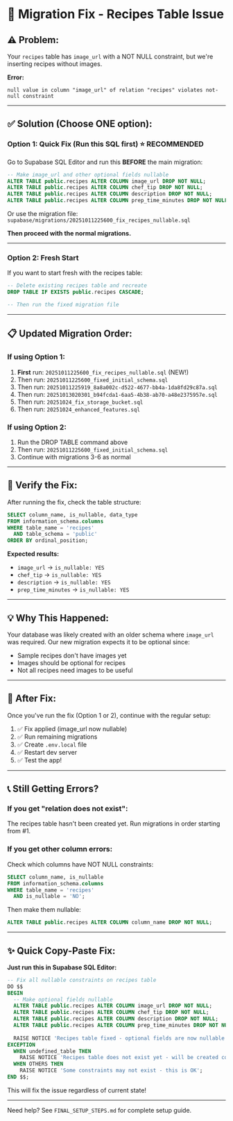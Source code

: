 # 🔧 Migration Fix - Recipes Table Issue

## ⚠️ Problem:
Your `recipes` table has `image_url` with a NOT NULL constraint, but we're inserting recipes without images.

**Error:**
```
null value in column "image_url" of relation "recipes" violates not-null constraint
```

---

## ✅ Solution (Choose ONE option):

### **Option 1: Quick Fix (Run this SQL first)** ⭐ RECOMMENDED

Go to Supabase SQL Editor and run this **BEFORE** the main migration:

```sql
-- Make image_url and other optional fields nullable
ALTER TABLE public.recipes ALTER COLUMN image_url DROP NOT NULL;
ALTER TABLE public.recipes ALTER COLUMN chef_tip DROP NOT NULL;
ALTER TABLE public.recipes ALTER COLUMN description DROP NOT NULL;
ALTER TABLE public.recipes ALTER COLUMN prep_time_minutes DROP NOT NULL;
```

Or use the migration file: `supabase/migrations/20251011225600_fix_recipes_nullable.sql`

**Then proceed with the normal migrations.**

---

### **Option 2: Fresh Start** 

If you want to start fresh with the recipes table:

```sql
-- Delete existing recipes table and recreate
DROP TABLE IF EXISTS public.recipes CASCADE;

-- Then run the fixed migration file
```

---

## 📋 Updated Migration Order:

### If using Option 1:
1. **First** run: `20251011225600_fix_recipes_nullable.sql` (NEW!)
2. Then run: `20251011225600_fixed_initial_schema.sql`
3. Then run: `20251011225919_8a8a002c-d522-4677-bb4a-1da8fd29c87a.sql`
4. Then run: `20251013020301_b94fcda1-6aa5-4b38-ab70-a48e2375957e.sql`
5. Then run: `20251024_fix_storage_bucket.sql`
6. Then run: `20251024_enhanced_features.sql`

### If using Option 2:
1. Run the DROP TABLE command above
2. Then run: `20251011225600_fixed_initial_schema.sql`
3. Continue with migrations 3-6 as normal

---

## 🧪 Verify the Fix:

After running the fix, check the table structure:

```sql
SELECT column_name, is_nullable, data_type 
FROM information_schema.columns 
WHERE table_name = 'recipes' 
  AND table_schema = 'public'
ORDER BY ordinal_position;
```

**Expected results:**
- `image_url` → `is_nullable: YES`
- `chef_tip` → `is_nullable: YES`
- `description` → `is_nullable: YES`
- `prep_time_minutes` → `is_nullable: YES`

---

## 💡 Why This Happened:

Your database was likely created with an older schema where `image_url` was required. Our new migration expects it to be optional since:
- Sample recipes don't have images yet
- Images should be optional for recipes
- Not all recipes need images to be useful

---

## 🚀 After Fix:

Once you've run the fix (Option 1 or 2), continue with the regular setup:

1. ✅ Fix applied (image_url now nullable)
2. ✅ Run remaining migrations
3. ✅ Create `.env.local` file
4. ✅ Restart dev server
5. ✅ Test the app!

---

## 📞 Still Getting Errors?

### If you get "relation does not exist":
The recipes table hasn't been created yet. Run migrations in order starting from #1.

### If you get other column errors:
Check which columns have NOT NULL constraints:
```sql
SELECT column_name, is_nullable 
FROM information_schema.columns 
WHERE table_name = 'recipes' 
  AND is_nullable = 'NO';
```

Then make them nullable:
```sql
ALTER TABLE public.recipes ALTER COLUMN column_name DROP NOT NULL;
```

---

## ✨ Quick Copy-Paste Fix:

**Just run this in Supabase SQL Editor:**

```sql
-- Fix all nullable constraints on recipes table
DO $$
BEGIN
  -- Make optional fields nullable
  ALTER TABLE public.recipes ALTER COLUMN image_url DROP NOT NULL;
  ALTER TABLE public.recipes ALTER COLUMN chef_tip DROP NOT NULL;
  ALTER TABLE public.recipes ALTER COLUMN description DROP NOT NULL;
  ALTER TABLE public.recipes ALTER COLUMN prep_time_minutes DROP NOT NULL;
  
  RAISE NOTICE 'Recipes table fixed - optional fields are now nullable';
EXCEPTION
  WHEN undefined_table THEN
    RAISE NOTICE 'Recipes table does not exist yet - will be created correctly';
  WHEN OTHERS THEN
    RAISE NOTICE 'Some constraints may not exist - this is OK';
END $$;
```

This will fix the issue regardless of current state!

---

Need help? See `FINAL_SETUP_STEPS.md` for complete setup guide.

